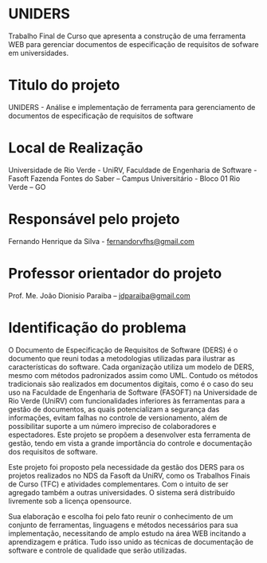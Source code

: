 # UNIDERS
Trabalho Final de Curso que apresenta a construção de uma ferramenta WEB para gerenciar documentos de especificação de requisitos de sofware em universidades.

# Titulo do projeto

UNIDERS - Análise e implementação de ferramenta para gerenciamento de documentos de especificação de requisitos de software

# Local de Realização

Universidade de Rio Verde - UniRV, Faculdade de Engenharia de Software - Fasoft
Fazenda Fontes do Saber – Campus Universitário - Bloco 01 Rio Verde – GO

# Responsável pelo projeto

Fernando Henrique da Silva - fernandorvfhs@gmail.com

# Professor orientador do projeto

Prof. Me. João Dionisio Paraiba – jdparaiba@gmail.com

# Identificação do problema

O Documento de Especificação de Requisitos de Software (DERS) é o documento que reuni todas a metodologias utilizadas para ilustrar as características do software. Cada organização utiliza um modelo de DERS, mesmo com métodos padronizados assim como UML. Contudo os métodos tradicionais são realizados em documentos digitais, como é o caso do seu uso na  Faculdade de Engenharia de Software (FASOFT) na Universidade de Rio Verde (UniRV) com funcionalidades inferiores às ferramentas para a gestão de documentos, as quais potencializam a segurança das informações, evitam falhas no controle de versionamento, além de possibilitar suporte a um número impreciso de colaboradores e espectadores. Este projeto se propõem a desenvolver esta ferramenta de gestão, tendo em vista a grande importância do controle e documentação dos requisitos de software.
	
Este projeto foi proposto pela necessidade da gestão dos DERS para os projetos realizados no NDS da Fasoft da UniRV, como os Trabalhos Finais de Curso (TFC) e atividades complementares. Com o intuito de ser agregado também a outras universidades. O sistema será distribuído livremente sob a licença opensource.
	
Sua elaboração e escolha foi pelo fato reunir o conhecimento de um conjunto de ferramentas, linguagens e métodos necessários para sua implementação, necessitando de amplo estudo na área WEB incitando a aprendizagem e prática. Tudo isso unido as técnicas de documentação de software e controle de qualidade que serão utilizadas.

